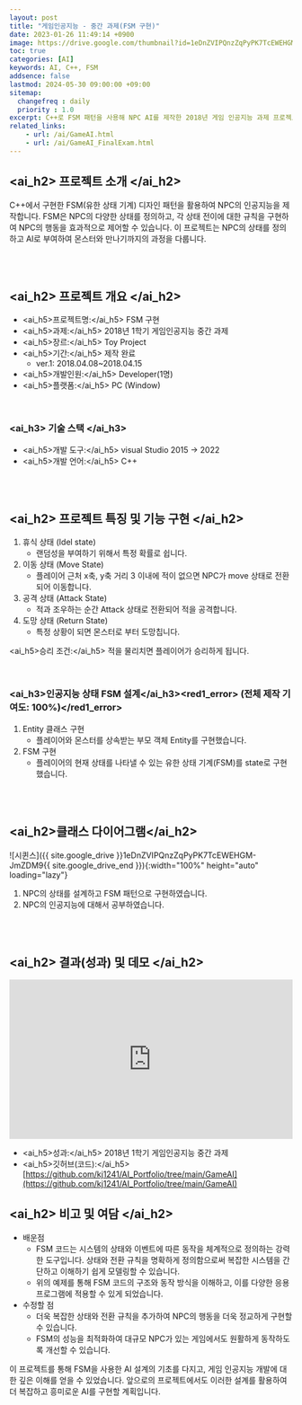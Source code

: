 ```yaml
---
layout: post
title: "게임인공지능 - 중간 과제(FSM 구현)"
date: 2023-01-26 11:49:14 +0900
image: https://drive.google.com/thumbnail?id=1eDnZVIPQnzZqPyPK7TcEWEHGM-JmZDM9
toc: true
categories: [AI]
keywords: AI, C++, FSM
addsence: false
lastmod: 2024-05-30 09:00:00 +09:00
sitemap:
  changefreq : daily
  priority : 1.0
excerpt: C++로 FSM 패턴을 사용해 NPC AI를 제작한 2018년 게임 인공지능 과제 프로젝트입니다.
related_links:
    - url: /ai/GameAI.html
    - url: /ai/GameAI_FinalExam.html
---
```


## <ai_h2> 프로젝트 소개 </ai_h2>

C++에서 구현한 FSM(유한 상태 기계) 디자인 패턴을 활용하여 NPC의 인공지능을 제작합니다. FSM은 NPC의 다양한 상태를 정의하고, 각 상태 전이에 대한 규칙을 구현하여 NPC의 행동을 효과적으로 제어할 수 있습니다. 이 프로젝트는 NPC의 상태를 정의하고 AI로 부여하여 몬스터와 만나기까지의 과정을 다룹니다.

<br>
<br>

## <ai_h2> 프로젝트 개요 </ai_h2>

- <span><ai_h5>프로젝트명:</ai_h5> FSM 구현</span>
- <span><ai_h5>과제:</ai_h5> 2018년 1학기 게임인공지능 중간 과제</span>
- <span><ai_h5>장르:</ai_h5> Toy Project</span>
- <span><ai_h5>기간:</ai_h5> 제작 완료</span>
    - ver.1: 2018.04.08~2018.04.15
- <span><ai_h5>개발인원:</ai_h5> Developer(1명)</span>
- <span><ai_h5>플랫폼:</ai_h5> PC (Window)</span>

<br>

### <ai_h3> 기술 스택 </ai_h3>

- <span><ai_h5>개발 도구:</ai_h5> visual Studio 2015 → 2022  </span>
- <span><ai_h5>개발 언어:</ai_h5> C++  </span>


<br>
<br>

## <ai_h2> 프로젝트 특징 및 기능 구현 </ai_h2>

1. 휴식 상태 (Idel state)
    - 랜덤성을 부여하기 위해서 특정 확률로 쉽니다.
2. 이동 상태 (Move State)
    - 플레이어 근처 x축, y축 거리 3 이내에 적이 없으면 NPC가 move 상태로 전환되어 이동합니다.
3. 공격 상태 (Attack State)
    - 적과 조우하는 순간 Attack 상태로 전환되어 적을 공격합니다.
4. 도망 상태 (Return State)
    - 특정 상황이 되면 몬스터로 부터 도망칩니다.

<span><ai_h5>승리 조건:</ai_h5> 적을 물리치면 플레이어가 승리하게 됩니다.</span>


<br>

### <ai_h3>인공지능 상태 FSM 설계</ai_h3><red1_error> (전체 제작 기여도: 100%)</red1_error>

1. Entity 클래스 구현
    - 플레이어와 몬스터를 상속받는 부모 객체 Entity를 구현했습니다.
2. FSM 구현
    - 플레이어의 현재 상태를 나타낼 수 있는 유한 상태 기계(FSM)를 state로 구현했습니다.

<br>
<br>

## <ai_h2>클래스 다이어그램</ai_h2>

![시퀸스]({{ site.google_drive }}1eDnZVIPQnzZqPyPK7TcEWEHGM-JmZDM9{{ site.google_drive_end }}){:width="100%" height="auto" loading="lazy"}

1. NPC의 상태를 설계하고 FSM 패턴으로 구현하였습니다.
2. NPC의 인공지능에 대해서 공부하였습니다.


<br>
<br>

## <ai_h2> 결과(성과) 및 데모 </ai_h2>

<iframe width="100%" style="aspect-ratio:16/9" src="https://www.youtube.com/embed/2FgzgUDakqI" title="FSM(C++ 콘솔)" frameborder="0" allow="accelerometer; autoplay; clipboard-write; encrypted-media; gyroscope; picture-in-picture; web-share" allowfullscreen></iframe>

- <span><ai_h5>성과:</ai_h5> 2018년 1학기 게임인공지능 중간 과제 </span>
- <span><ai_h5>깃허브(코드):</ai_h5> [https://github.com/kj1241/AI_Portfolio/tree/main/GameAI](https://github.com/kj1241/AI_Portfolio/tree/main/GameAI)</span>

## <ai_h2> 비고 및 여담 </ai_h2>

- 배운점
    - FSM 코드는 시스템의 상태와 이벤트에 따른 동작을 체계적으로 정의하는 강력한 도구입니다. 상태와 전환 규칙을 명확하게 정의함으로써 복잡한 시스템을 간단하고 이해하기 쉽게 모델링할 수 있습니다.
    - 위의 예제를 통해 FSM 코드의 구조와 동작 방식을 이해하고, 이를 다양한 응용 프로그램에 적용할 수 있게 되었습니다.
- 수정할 점
    - 더욱 복잡한 상태와 전환 규칙을 추가하여 NPC의 행동을 더욱 정교하게 구현할 수 있습니다.
    - FSM의 성능을 최적화하여 대규모 NPC가 있는 게임에서도 원활하게 동작하도록 개선할 수 있습니다.

이 프로젝트를 통해 FSM을 사용한 AI 설계의 기초를 다지고, 게임 인공지능 개발에 대한 깊은 이해를 얻을 수 있었습니다. 앞으로의 프로젝트에서도 이러한 설계를 활용하여 더 복잡하고 흥미로운 AI를 구현할 계획입니다.